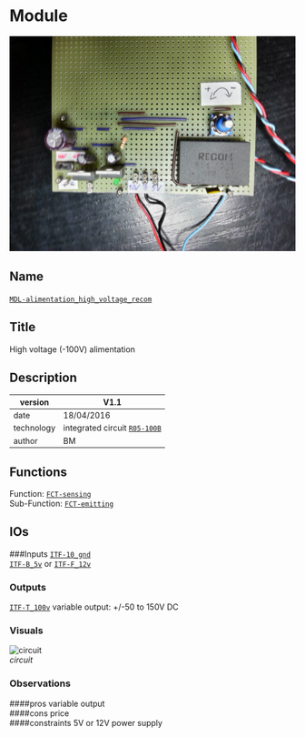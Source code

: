 # Module
![](viewme.jpg)

## Name
[`MDL-alimentation_high_voltage_recom`]()

## Title
High voltage (-100V) alimentation

## Description

version      | V1.1  
------------- | -------------  
date     |18/04/2016  
technology|integrated circuit [`R05-100B`](http://www.digikey.fr/product-detail/fr/recom-power/R05-100B/945-2051-5-ND/3776798)  
author|BM  

## Functions
Function: [`FCT-sensing`](../../functions/FCT-sensing)  
Sub-Function:  [`FCT-emitting`](../../functions/FCT-emitting)  

## IOs
###Inputs
[`ITF-10_gnd`](../../interfaces/ITF-10_gnd)  
[`ITF-B_5v`](../../interfaces/ITF-B_5v) or [`ITF-F_12v`](../../interfaces/ITF-F_12v)  

### Outputs
[`ITF-T_100v`](../../interfaces/ITF-T_100v) variable output: +/-50 to 150V DC  

### Visuals

![circuit](/images/circuit.jpg)  
*circuit*  

### Observations

####pros
variable output  
####cons
price  
####constraints
5V or 12V power supply  



